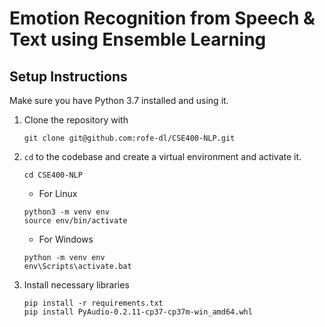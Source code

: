 # Emotion Recognition from Speech & Text using Ensemble Learning

## Setup Instructions
Make sure you have Python 3.7 installed and using it.

1. Clone the repository with 
    ```
    git clone git@github.com:rofe-dl/CSE400-NLP.git
    ```
1. `cd` to the codebase and create a virtual environment and activate it.
    ```
    cd CSE400-NLP
    ```
    * For Linux
    ```
    python3 -m venv env
    source env/bin/activate
    ```
    * For Windows
    ```
    python -m venv env
    env\Scripts\activate.bat
    ```
1. Install necessary libraries
    ```
    pip install -r requirements.txt
    pip install PyAudio-0.2.11-cp37-cp37m-win_amd64.whl
    ```

